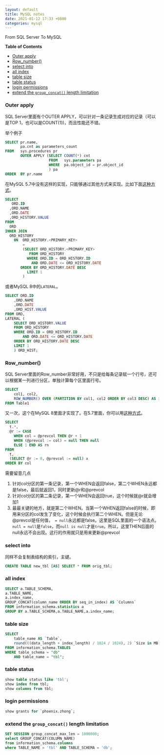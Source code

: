 ```yaml
---
layout: default
title: MySQL notes
date: 2021-01-12 17:33 +0800
categories: mysql
---
```


From SQL Server To MySQL

<!-- START doctoc generated TOC please keep comment here to allow auto update -->
<!-- DON'T EDIT THIS SECTION, INSTEAD RE-RUN doctoc TO UPDATE -->
**Table of Contents**

- [Outer apply](#outer-apply)
- [Row_number()](#row_number)
- [select into](#select-into)
- [all index](#all-index)
- [table size](#table-size)
- [table status](#table-status)
- [login permissions](#login-permissions)
- [extend the `group_concat()` length limitation](#extend-the-group_concat-length-limitation)

<!-- END doctoc generated TOC please keep comment here to allow auto update -->


### Outer apply

SQL Server里面有个OUTER APPLY，可以针对一条记录生成对应的记录（可以是TOP 1，也可以是COUNT(1))，而且性能还不错。

举个例子

```sql
SELECT pr.name,
       pa.cnt as parameters_count
FROM   sys.procedures pr
       OUTER APPLY (SELECT COUNT(*) cnt
                    FROM   sys.parameters pa
                    WHERE  pa.object_id = pr.object_id
                    ) pa
ORDER  BY pr.name
```

在MySQL 5.7中没有这样的实现，只能够通过其他方式来实现。比如下面[这种方式][1]。

```sql
SELECT
   ORD.ID
  ,ORD.NAME
  ,ORD.DATE
  ,ORD_HISTORY.VALUE
FROM
  ORD
INNER JOIN
  ORD_HISTORY
    ON  ORD_HISTORY.<PRIMARY_KEY>
        =
        (SELECT ORD_HISTORY.<PRIMARY_KEY>
           FROM ORD_HISTORY
          WHERE ORD.ID = ORD_HISTORY.ID
            AND ORD.DATE <= ORD_HISTORY.DATE
       ORDER BY ORD_HISTORY.DATE DESC
          LIMIT 1
        )
```

或者MySQL 8中的`LATERAL`。

```sql
SELECT ORD.ID
    ,ORD.NAME
    ,ORD.DATE
    ,ORD_HIST.VALUE
FROM ORD,
LATERAL (
    SELECT ORD_HISTORY.VALUE
    FROM ORD_HISTORY
    WHERE ORD.ID = ORD_HISTORY.ID
        AND ORD.DATE <= ORD_HISTORY.DATE
    ORDER BY ORD_HISTORY.DATE DESC
    LIMIT 1
    ) ORD_HIST;
```


### Row_number()

SQL Server里面的Row_number非常好用，不只是给每条记录赋一个行号，还可以根据某一列进行分区，单独计算每个区里面行号。

```sql
SELECT 
    col1, col2, 
    ROW_NUMBER() OVER (PARTITION BY col1, col2 ORDER BY col3 DESC) AS intRow
FROM Table1
```

又一次，这个在MySQL 8里面才实现了。在5.7里面，你可以用[这种方式][2]。

```sql
SELECT
  t.*, 
  @r := CASE 
    WHEN col = @prevcol THEN @r + 1 
    WHEN (@prevcol := col) = null THEN null
    ELSE 1 END AS rn
FROM
  t, 
  (SELECT @r := 0, @prevcol := null) x
ORDER BY col
```

需要留意几点

1. 针对col分区的第一条记录，第一个WHEN会返回false，第二个WHEN永远都是false，最后就返回1，同时更新@r和@prevcol
2. 针对col分区的第二条记录，第一个WHEN会返回true，这个时候就@r就会增加1
3. 最最关键的地方，就是第二个WHEN。当第一个WHEN返回false的时候，即用来分区的col发生了变化，这个时候会执行第二个WHEN。但是无论@prevcol是任何值，` = null`永远都是false。这里是SQL里面的一个语法点。`null = null`是`false`，而`null is null`才是`true`。所以，这里THEN后面的null永远不会出现。这行的作用就只是用来更新@prevcol


### select into
同样不会复制表结构的索引，主键。

```sql
CREATE TABLE new_tbl [AS] SELECT * FROM orig_tbl;
```

### all index

```sql
SELECT a.TABLE_SCHEMA,
a.TABLE_NAME,
a.index_name,
GROUP_CONCAT(column_name ORDER BY seq_in_index) AS `Columns`
FROM information_schema.statistics a
GROUP BY a.TABLE_SCHEMA,a.TABLE_NAME,a.index_name;
```


### table size

```sql
SELECT 
    table_name AS `Table`, 
    round(((data_length + index_length) / 1024 / 1024), 2) `Size in MB` 
FROM information_schema.TABLES 
WHERE table_schema = "db"
    AND table_name = "tbl";
```

### table status
```sql
show table status like 'tbl';
show index from tbl;
show columns from tbl;
```

### login permissions
```sql
show grants for `phoenix.zhong`;
```

### extend the `group_concat()` length limitation

```sql
SET SESSION group_concat_max_len = 1000000;
select GROUP_CONCAT(COLUMN_NAME)
from information_schema.columns
where TABLE_NAME = 'tbl' AND TABLE_SCHEMA = 'db';
```




[1]: https://stackoverflow.com/a/36869589
[2]: https://stackoverflow.com/a/54997037/835239


